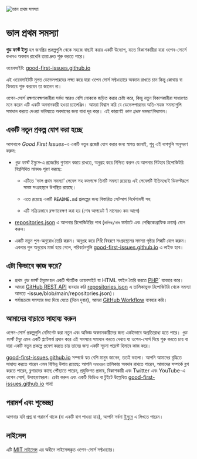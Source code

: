 ![ভাল প্রথম সমস্যা](./assets/github/social-preview.png)

# ভাল প্রথম সমস্যা

**গুড ফার্স্ট ইস্যু** হল জনপ্রিয় প্রকল্পগুলি থেকে সহজে বাছাই করার একটি উদ্যোগ, যাতে বিকাশকারীরা যারা ওপেন-সোর্সে কখনও অবদান রাখেনি তারা দ্রুত শুরু করতে পারে।

ওয়েবসাইট: [good-first-issues.github.io](https://good-first-issues.github.io)

এই ওয়েবসাইটটি মূলত ডেভেলপারদের লক্ষ্য করে যারা ওপেন সোর্স সফ্টওয়্যারে অবদান রাখতে চান কিন্তু কোথায় বা কিভাবে শুরু করবেন তা জানেন না।

ওপেন-সোর্স রক্ষণাবেক্ষণকারীরা সর্বদা আরও বেশি লোককে জড়িত করার চেষ্টা করে, কিন্তু নতুন বিকাশকারীরা সাধারণত মনে করেন এটি একটি অবদানকারী হওয়া চ্যালেঞ্জিং। আমরা বিশ্বাস করি যে ডেভেলপারদের অতি-সহজ সমস্যাগুলি সমাধান করতে দেওয়া ভবিষ্যতে অবদানের জন্য বাধা দূর করে। এই কারণেই *ভাল প্রথম সমস্যা* বিদ্যমান।

## একটি নতুন প্রকল্প যোগ করা হচ্ছে

আপনাকে *Good First Issues*-এ একটি নতুন প্রজেক্ট যোগ করার জন্য স্বাগত জানাই, শুধু এই ধাপগুলি অনুসরণ করুন:

- *গুড ফার্স্ট ইস্যুস*-এ প্রজেক্টের গুণমান বজায় রাখতে, অনুগ্রহ করে নিশ্চিত করুন যে আপনার গিটহাব রিপোজিটরি নিম্নলিখিত মানদণ্ড পূরণ করছে:

     - এটিতে 'ভাল প্রথম সমস্যা' লেবেল সহ কমপক্ষে তিনটি সমস্যা রয়েছে৷ এই লেবেলটি ইতিমধ্যেই ডিফল্টরূপে সমস্ত সংগ্রহস্থলে উপস্থিত রয়েছে।

     - এতে রয়েছে একটি `README.md` প্রকল্পের জন্য বিস্তারিত সেটআপ নির্দেশাবলী সহ

     - এটি সক্রিয়ভাবে রক্ষণাবেক্ষণ করা হয় (শেষ আপডেট 1 মাসেরও কম আগে)

- [repositories.json](https://github.com/gomzyakov/good-first-issue/blob/main/repositories.json) এ আপনার রিপোজিটরির পাথ (`মালিক/নাম` ফর্ম্যাটে এবং লেক্সিকোগ্রাফিক ক্রমে) যোগ করুন।

- একটি নতুন পুল-অনুরোধ তৈরি করুন। অনুগ্রহ করে PR বিবরণে সংগ্রহস্থলের সমস্যা পৃষ্ঠার লিঙ্কটি যোগ করুন। একবার পুল অনুরোধ মার্জ হয়ে গেলে, পরিবর্তনগুলি [good-first-issues.github.io](https://good-first-issues.github.io) এ লাইভ হবে।

## এটা কিভাবে কাজ করে?

- প্রথম *গুড ফার্স্ট ইস্যুস* হল একটি স্ট্যাটিক ওয়েবসাইট যা HTML ফাইল তৈরি করতে [PHP](https://www.php.net)` ব্যবহার করে।
- আমরা [GitHub REST API](https://docs.github.com/en/rest) ব্যবহার করি [repositories.json](https://github.com/gomzyakov/good-first) এ তালিকাভুক্ত রিপোজিটরি থেকে সমস্যা আনতে -issue/blob/main/repositories.json)।
- পর্যায়ক্রমে সমস্যার মধ্য দিয়ে যেতে (দিনে দুবার), আমরা [GitHub Workflow](https://docs.github.com/en/actions/using-workflows) ব্যবহার করি।

## আমাদের বাড়াতে সাহায্য করুন

ওপেন-সোর্স প্রকল্পগুলি নেভিগেট করা নতুন এবং অভিজ্ঞ অবদানকারীদের জন্য একইভাবে অপ্রতিরোধ্য হতে পারে। *গুড ফার্স্ট ইস্যু* এমন একটি প্ল্যাটফর্ম প্রদান করে এই সমস্যার সমাধান করতে দেখায় যা ওপেন-সোর্স দিয়ে শুরু করতে চায় বা যারা একটি নতুন প্রকল্পে প্রবেশ করতে চায় তাদের জন্য একটি সূচনা পয়েন্ট হিসাবে কাজ করে।

[good-first-issues.github.io](https://good-first-issues.github.io) সম্পর্কে যত বেশি মানুষ জানেন, ততই ভালো। আপনি আমাদের বৃদ্ধিতে সাহায্য করতে পারেন এমন বিভিন্ন উপায় রয়েছে: আপনি `অসাধারণ` তালিকায় অবদান রাখতে পারেন, আমাদের সম্পর্কে ব্লগ করতে পারেন, ব্লগারদের কাছে পৌঁছাতে পারেন, প্রযুক্তিগত প্রভাব, বিকাশকারী এবং Twitter এবং YouTube-এ ওপেন সোর্স, উদাহরণস্বরূপ। চেষ্টা করুন এবং একটি ভিডিও বা টুইটে উল্লেখিত [good-first-issues.github.io](https://good-first-issues.github.io) পান!

## পরামর্শ এবং শুভেচ্ছা

আপনার যদি প্রশ্ন বা পরামর্শ থাকে (বা একটি বাগ পাওয়া যায়), আপনি সর্বদা [ইস্যুস](https://github.com/good-first-issues/good-first-issues.github.io/issues) এ লিখতে পারেন।

## লাইসেন্স

এটি [MIT লাইসেন্স](https://github.com/good-first-issues/good-first-issues.github.io/blob/main/LICENSE) এর অধীনে লাইসেন্সকৃত ওপেন-সোর্স সফ্টওয়্যার।